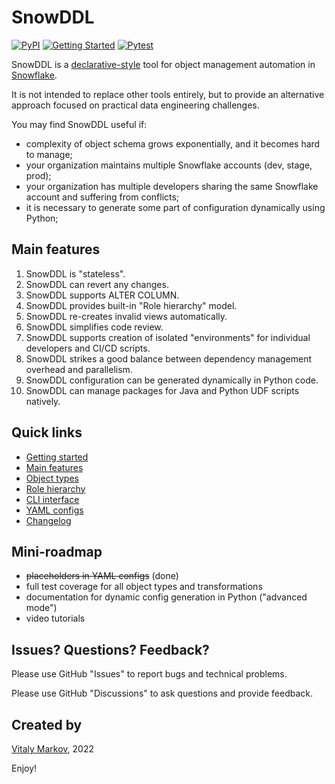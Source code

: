 # SnowDDL

[![PyPI](https://badge.fury.io/py/snowddl.svg)](https://badge.fury.io/py/snowddl)
[![Getting Started](https://github.com/littleK0i/SnowDDL/actions/workflows/getting_started.yml/badge.svg)](https://github.com/littleK0i/SnowDDL/actions/workflows/getting_started.yml)
[![Pytest](https://github.com/littleK0i/SnowDDL/actions/workflows/pytest.yml/badge.svg)](https://github.com/littleK0i/SnowDDL/actions/workflows/pytest.yml)

SnowDDL is a [declarative-style](https://www.snowflake.com/blog/embracing-agile-software-delivery-and-devops-with-snowflake/) tool for object management automation in [Snowflake](http://snowflake.com).

It is not intended to replace other tools entirely, but to provide an alternative approach focused on practical data engineering challenges.

You may find SnowDDL useful if:

- complexity of object schema grows exponentially, and it becomes hard to manage;
- your organization maintains multiple Snowflake accounts (dev, stage, prod);
- your organization has multiple developers sharing the same Snowflake account and suffering from conflicts;
- it is necessary to generate some part of configuration dynamically using Python;

## Main features

1. SnowDDL is "stateless".
2. SnowDDL can revert any changes.
3. SnowDDL supports ALTER COLUMN.
4. SnowDDL provides built-in "Role hierarchy" model.
5. SnowDDL re-creates invalid views automatically.
6. SnowDDL simplifies code review.
7. SnowDDL supports creation of isolated "environments" for individual developers and CI/CD scripts.
8. SnowDDL strikes a good balance between dependency management overhead and parallelism.
9. SnowDDL configuration can be generated dynamically in Python code.
10. SnowDDL can manage packages for Java and Python UDF scripts natively.

## Quick links

- [Getting started](https://docs.snowddl.com/getting-started)
- [Main features](https://docs.snowddl.com/features)
- [Object types](https://docs.snowddl.com/object-types)
- [Role hierarchy](https://docs.snowddl.com/guides/role-hierarchy)
- [CLI interface](https://docs.snowddl.com/basic/cli)
- [YAML configs](https://docs.snowddl.com/basic/yaml-configs)
- [Changelog](/CHANGELOG.md)

## Mini-roadmap

- ~~placeholders in YAML configs~~ (done)
- full test coverage for all object types and transformations
- documentation for dynamic config generation in Python ("advanced mode")
- video tutorials

## Issues? Questions? Feedback?

Please use GitHub "Issues" to report bugs and technical problems.

Please use GitHub "Discussions" to ask questions and provide feedback.

## Created by
[Vitaly Markov](https://www.linkedin.com/in/markov-vitaly/), 2022

Enjoy!
